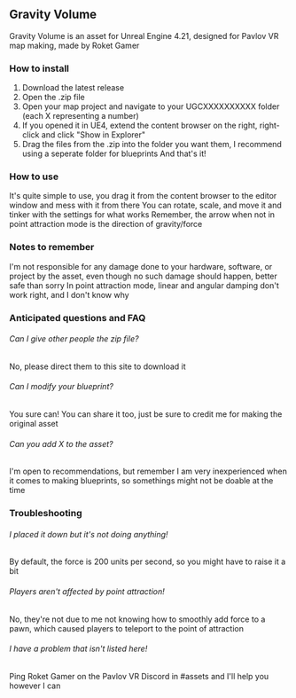 ## Gravity Volume
Gravity Volume is an asset for Unreal Engine 4.21, designed for Pavlov VR map making, made by Roket Gamer

### How to install
1. Download the latest release
2. Open the .zip file
3. Open your map project and navigate to your UGCXXXXXXXXXX folder (each X representing a number)
4. If you opened it in UE4, extend the content browser on the right, right-click and click "Show in Explorer"
5. Drag the files from the .zip into the folder you want them, I recommend using a seperate folder for blueprints
And that's it!

### How to use
It's quite simple to use, you drag it from the content browser to the editor window and mess with it from there
You can rotate, scale, and move it and tinker with the settings for what works
Remember, the arrow when not in point attraction mode is the direction of gravity/force

### Notes to remember
I'm not responsible for any damage done to your hardware, software, or project by the asset, even though no such damage should happen, better safe than sorry
In point attraction mode, linear and angular damping don't work right, and I don't know why

### Anticipated questions and FAQ
###### Can I give other people the zip file?
No, please direct them to this site to download it

###### Can I modify your blueprint?
You sure can! You can share it too, just be sure to credit me for making the original asset

###### Can you add X to the asset?
I'm open to recommendations, but remember I am very inexperienced when it comes to making blueprints, so somethings might not be doable at the time

### Troubleshooting
###### I placed it down but it's not doing anything!
By default, the force is 200 units per second, so you might have to raise it a bit

###### Players aren't affected by point attraction!
No, they're not due to me not knowing how to smoothly add force to a pawn, which caused players to teleport to the point of attraction

###### I have a problem that isn't listed here!
Ping Roket Gamer on the Pavlov VR Discord in #assets and I'll help you however I can
